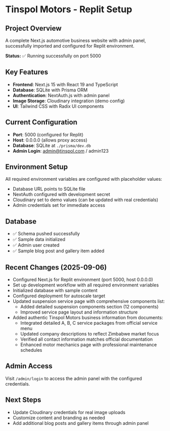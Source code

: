 # Tinspol Motors - Replit Setup

## Project Overview
A complete Next.js automotive business website with admin panel, successfully imported and configured for Replit environment.

**Status:** ✅ Running successfully on port 5000

## Key Features
- **Frontend**: Next.js 15 with React 19 and TypeScript
- **Database**: SQLite with Prisma ORM
- **Authentication**: NextAuth.js with admin panel
- **Image Storage**: Cloudinary integration (demo config)
- **UI**: Tailwind CSS with Radix UI components

## Current Configuration
- **Port**: 5000 (configured for Replit)
- **Host**: 0.0.0.0 (allows proxy access)
- **Database**: SQLite at `./prisma/dev.db`
- **Admin Login**: admin@tinspol.com / admin123

## Environment Setup
All required environment variables are configured with placeholder values:
- Database URL points to SQLite file
- NextAuth configured with development secret
- Cloudinary set to demo values (can be updated with real credentials)
- Admin credentials set for immediate access

## Database
- ✅ Schema pushed successfully
- ✅ Sample data initialized
- ✅ Admin user created
- ✅ Sample blog post and gallery item added

## Recent Changes (2025-09-06)
- Configured Next.js for Replit environment (port 5000, host 0.0.0.0)
- Set up development workflow with all required environment variables
- Initialized database with sample content
- Configured deployment for autoscale target
- Updated suspension service page with comprehensive components list:
  - Added detailed suspension components section (12 components)
  - Improved service page layout and information structure
- Added authentic Tinspol Motors business information from documents:
  - Integrated detailed A, B, C service packages from official service menu
  - Updated company descriptions to reflect Zimbabwe market focus
  - Verified all contact information matches official documentation
  - Enhanced motor mechanics page with professional maintenance schedules

## Admin Access
Visit `/admin/login` to access the admin panel with the configured credentials.

## Next Steps
- Update Cloudinary credentials for real image uploads
- Customize content and branding as needed
- Add additional blog posts and gallery items through admin panel